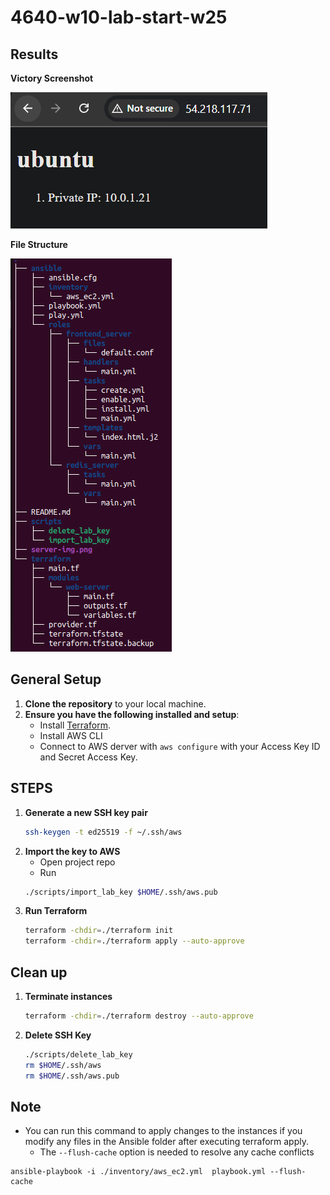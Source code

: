 # 4640-w10-lab-start-w25

## Results
**Victory Screenshot**

![Victory Screenshot](server-img.png)

**File Structure**

![File Sctruture](tree.png)

## General Setup
1. **Clone the repository** to your local machine.
2. **Ensure you have the following installed and setup**:
    - Install [Terraform](https://developer.hashicorp.com/terraform/tutorials/aws-get-started/install-cli).
    - Install AWS CLI
    - Connect to AWS derver with `aws configure` with your Access Key ID and Secret Access Key. 

## STEPS
1. **Generate a new SSH key pair**
    ```bash
    ssh-keygen -t ed25519 -f ~/.ssh/aws
    ```
2. **Import the key to AWS**
    - Open project repo
    - Run
    ```bash
    ./scripts/import_lab_key $HOME/.ssh/aws.pub
    ```
3. **Run Terraform**
    ```bash
    terraform -chdir=./terraform init
    terraform -chdir=./terraform apply --auto-approve
    ```

## Clean up
1. **Terminate instances**
    ```bash
    terraform -chdir=./terraform destroy --auto-approve
    ```
2. **Delete SSH Key**
    ```bash
    ./scripts/delete_lab_key
    rm $HOME/.ssh/aws
    rm $HOME/.ssh/aws.pub
    ```

## Note
- You can run this command to apply changes to the instances if you modify any files in the Ansible folder after executing terraform apply.
    - The `--flush-cache` option is needed to resolve any cache conflicts
```
ansible-playbook -i ./inventory/aws_ec2.yml  playbook.yml --flush-cache
```
